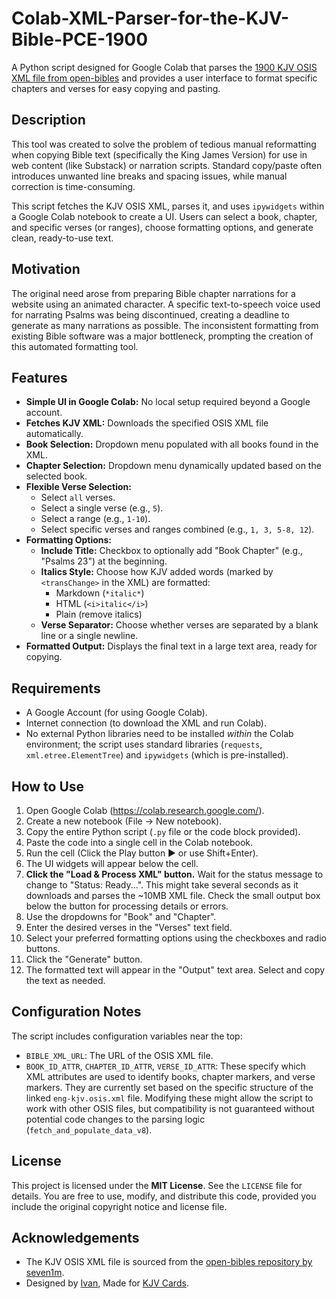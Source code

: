 # Colab-XML-Parser-for-the-KJV-Bible-PCE-1900

A Python script designed for Google Colab that parses the [1900 KJV OSIS XML file from open-bibles](https://github.com/seven1m/open-bibles/blob/master/eng-kjv.osis.xml) and provides a user interface to format specific chapters and verses for easy copying and pasting.

## Description

This tool was created to solve the problem of tedious manual reformatting when copying Bible text (specifically the King James Version) for use in web content (like Substack) or narration scripts. Standard copy/paste often introduces unwanted line breaks and spacing issues, while manual correction is time-consuming.

This script fetches the KJV OSIS XML, parses it, and uses `ipywidgets` within a Google Colab notebook to create a UI. Users can select a book, chapter, and specific verses (or ranges), choose formatting options, and generate clean, ready-to-use text.

## Motivation

The original need arose from preparing Bible chapter narrations for a website using an animated character. A specific text-to-speech voice used for narrating Psalms was being discontinued, creating a deadline to generate as many narrations as possible. The inconsistent formatting from existing Bible software was a major bottleneck, prompting the creation of this automated formatting tool.

## Features

*   **Simple UI in Google Colab:** No local setup required beyond a Google account.
*   **Fetches KJV XML:** Downloads the specified OSIS XML file automatically.
*   **Book Selection:** Dropdown menu populated with all books found in the XML.
*   **Chapter Selection:** Dropdown menu dynamically updated based on the selected book.
*   **Flexible Verse Selection:**
    *   Select `all` verses.
    *   Select a single verse (e.g., `5`).
    *   Select a range (e.g., `1-10`).
    *   Select specific verses and ranges combined (e.g., `1, 3, 5-8, 12`).
*   **Formatting Options:**
    *   **Include Title:** Checkbox to optionally add "Book Chapter" (e.g., "Psalms 23") at the beginning.
    *   **Italics Style:** Choose how KJV added words (marked by `<transChange>` in the XML) are formatted:
        *   Markdown (`*italic*`)
        *   HTML (`<i>italic</i>`)
        *   Plain (remove italics)
    *   **Verse Separator:** Choose whether verses are separated by a blank line or a single newline.
*   **Formatted Output:** Displays the final text in a large text area, ready for copying.

## Requirements

*   A Google Account (for using Google Colab).
*   Internet connection (to download the XML and run Colab).
*   No external Python libraries need to be installed *within* the Colab environment; the script uses standard libraries (`requests`, `xml.etree.ElementTree`) and `ipywidgets` (which is pre-installed).

## How to Use

1.  Open Google Colab (<https://colab.research.google.com/>).
2.  Create a new notebook (File -> New notebook).
3.  Copy the entire Python script (`.py` file or the code block provided).
4.  Paste the code into a single cell in the Colab notebook.
5.  Run the cell (Click the Play button ▶️ or use Shift+Enter).
6.  The UI widgets will appear below the cell.
7.  **Click the "Load & Process XML" button.** Wait for the status message to change to "Status: Ready...". This might take several seconds as it downloads and parses the ~10MB XML file. Check the small output box below the button for processing details or errors.
8.  Use the dropdowns for "Book" and "Chapter".
9.  Enter the desired verses in the "Verses" text field.
10. Select your preferred formatting options using the checkboxes and radio buttons.
11. Click the "Generate" button.
12. The formatted text will appear in the "Output" text area. Select and copy the text as needed.

## Configuration Notes

The script includes configuration variables near the top:

*   `BIBLE_XML_URL`: The URL of the OSIS XML file.
*   `BOOK_ID_ATTR`, `CHAPTER_ID_ATTR`, `VERSE_ID_ATTR`: These specify which XML attributes are used to identify books, chapter markers, and verse markers. They are currently set based on the specific structure of the linked `eng-kjv.osis.xml` file. Modifying these might allow the script to work with other OSIS files, but compatibility is not guaranteed without potential code changes to the parsing logic (`fetch_and_populate_data_v8`).

## License

This project is licensed under the **MIT License**. See the `LICENSE` file for details. You are free to use, modify, and distribute this code, provided you include the original copyright notice and license file.

## Acknowledgements

*   The KJV OSIS XML file is sourced from the [open-bibles repository by seven1m](https://github.com/seven1m/open-bibles).
*   Designed by [Ivan](https://www.getivan.com), Made for [KJV Cards](https://www.kjv.cards).
